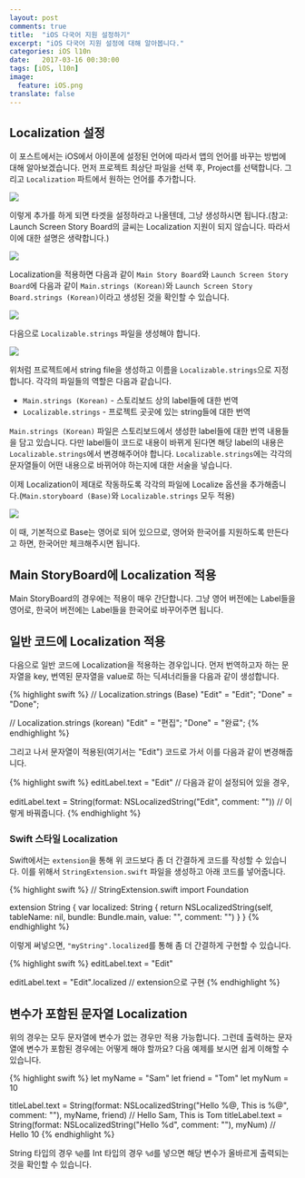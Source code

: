 ```yaml
---
layout: post
comments: true
title:  "iOS 다국어 지원 설정하기"
excerpt: "iOS 다국어 지원 설정에 대해 알아봅니다."
categories: iOS l10n
date:   2017-03-16 00:30:00
tags: [iOS, l10n]
image:
  feature: iOS.png
translate: false
---
```


## Localization 설정

이 포스트에서는 iOS에서 아이폰에 설정된 언어에 따라서 앱의 언어를 바꾸는 방법에 대해 알아보겠습니다. 먼저 프로젝트 최상단 파일을 선택 후, Project를 선택합니다. 그리고 `Localization` 파트에서 원하는 언어를 추가합니다.

<img src="{{ site.imageUrl}}/2017-03/iOS_LanguageSupport/lang1.png">

이렇게 추가를 하게 되면 타겟을 설정하라고 나올텐데, 그냥 생성하시면 됩니다.(참고: Launch Screen Story Board의 글씨는 Localization 지원이 되지 않습니다. 따라서 이에 대한 설명은 생략합니다.)

<img src="{{ site.imageUrl}}/2017-03/iOS_LanguageSupport/lang2.png">

Localization을 적용하면 다음과 같이 `Main Story Board`와 `Launch Screen Story Board`에 다음과 같이 `Main.strings (Korean)`와 `Launch Screen Story Board.strings (Korean)`이라고 생성된 것을 확인할 수 있습니다.

<img src="{{ site.imageUrl}}/2017-03/iOS_LanguageSupport/lang3.png">

다음으로 `Localizable.strings` 파일을 생성해야 합니다.

<img src="{{ site.imageUrl}}/2017-03/iOS_LanguageSupport/lang5.png">

위처럼 프로젝트에서 string file을 생성하고 이름을 `Localizable.strings`으로 지정합니다. 각각의 파일들의 역할은 다음과 같습니다.

* `Main.strings (Korean)` - 스토리보드 상의 label들에 대한 번역
* `Localizable.strings` - 프로젝트 곳곳에 있는 string들에 대한 번역

`Main.strings (Korean)` 파일은 스토리보드에서 생성한 label들에 대한 번역 내용들을 담고 있습니다. 다만 label들이 코드로 내용이 바뀌게 된다면 해당 label의 내용은 `Localizable.strings`에서 변경해주어야 합니다. `Localizable.strings`에는 각각의 문자열들이 어떤 내용으로 바뀌어야 하는지에 대한 서술을 넣습니다.

이제 Localization이 제대로 작동하도록 각각의 파일에 Localize 옵션을 추가해줍니다.(`Main.storyboard (Base)`와 `Localizable.strings` 모두 적용)

<img src="{{ site.imageUrl}}/2017-03/iOS_LanguageSupport/lang4.png">

이 때, 기본적으로 Base는 영어로 되어 있으므로, 영어와 한국어를 지원하도록 만든다고 하면, 한국어만 체크해주시면 됩니다.

## Main StoryBoard에 Localization 적용

Main StoryBoard의 경우에는 적용이 매우 간단합니다. 그냥 영어 버전에는 Label들을 영어로, 한국어 버전에는 Label들을 한국어로 바꾸어주면 됩니다.


## 일반 코드에 Localization 적용

다음으로 일반 코드에 Localization을 적용하는 경우입니다. 먼저 번역하고자 하는 문자열을 key, 번역된 문자열을 value로 하는 딕셔너리들을 다음과 같이 생성합니다.

{% highlight swift %}
// Localization.strings (Base)
"Edit" = "Edit";
"Done" = "Done";

// Localization.strings (korean)
"Edit" = "편집";
"Done" = "완료";
{% endhighlight %}

그리고 나서 문자열이 적용된(여기서는 "Edit") 코드로 가서 이를 다음과 같이 변경해줍니다.

{% highlight swift %}
editLabel.text = "Edit" // 다음과 같이 설정되어 있을 경우,

editLabel.text = String(format: NSLocalizedString("Edit", comment: "")) // 이렇게 바꿔줍니다.
{% endhighlight %}

### Swift 스타일 Localization

Swift에서는 `extension`을 통해 위 코드보다 좀 더 간결하게 코드를 작성할 수 있습니다. 이를 위해서 `StringExtension.swift` 파일을 생성하고 아래 코드를 넣어줍니다.

{% highlight swift %}
// StringExtension.swift
import Foundation

extension String {
    var localized: String {
        return NSLocalizedString(self, tableName: nil, bundle: Bundle.main, value: "", comment: "")
    }
}
{% endhighlight %}

이렇게 써넣으면, `"myString".localized`를 통해 좀 더 간결하게 구현할 수 있습니다.

{% highlight swift %}
editLabel.text = "Edit"

editLabel.text = "Edit".localized // extension으로 구현
{% endhighlight %}

## 변수가 포함된 문자열 Localization

위의 경우는 모두 문자열에 변수가 없는 경우만 적용 가능합니다. 그런데 출력하는 문자열에 변수가 포함된 경우에는 어떻게 해야 할까요? 다음 예제를 보시면 쉽게 이해할 수 있습니다.

{% highlight swift %}
let myName = "Sam"
let friend = "Tom"
let myNum = 10

titleLabel.text = String(format: NSLocalizedString("Hello %@, This is %@", comment: ""), myName, friend) // Hello Sam, This is Tom
titleLabel.text = String(format: NSLocalizedString("Hello %d", comment: ""), myNum) // Hello 10
{% endhighlight %}

String 타입의 경우 `%@`를 Int 타입의 경우 `%d`를 넣으면 해당 변수가 올바르게 출력되는 것을 확인할 수 있습니다.
